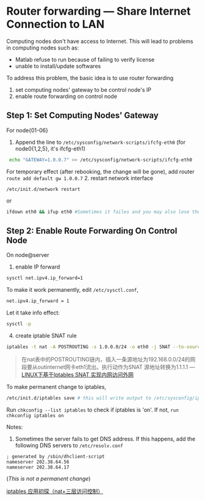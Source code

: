 # Router forwarding — Share Internet Connection to LAN

Computing nodes don't have access to Internet. This will lead to problems in computing nodes such as:
- Matlab refuse to run because of failing to verify license
- unable to install/update softwares 

To address this problem, the basic idea is to use router forwarding
1. set computing nodes' gateway to be control node's IP
2. enable route forwarding on control node

## Step 1: Set Computing Nodes' Gateway
For node{01-06}
1. Append the line to `/etc/sysconfig/network-scripts/ifcfg-eth0` (for node0{1,2,5}, it's ifcfg-eth1)
```bash
 echo "GATEWAY=1.0.0.7" >> /etc/sysconfig/network-scripts/ifcfg-eth0
```
For temporary effect (after rebooking, the change will be gone), add router `route add default gw 1.0.0.7`
2. restart network interface 
 
 ```
 /etc/init.d/network restart
 ```
 or
 ```sh
 ifdown eth0 && ifup eth0 #Sometimes it failes and you may also lose the ssh connetion. It means you have to go to the physical room to restart the network service.
 ```

## Step 2: Enable Route Forwarding On Control Node

On node@server
1. enable IP forward
```bash
sysctl net.ipv4.ip_forward=1
```
To make it work permanently, edit `/etc/sysctl.conf`,
```bash
net.ipv4.ip_forward = 1
```
Let it take info effect:
```bash
sysctl -p
```

4. create iptable SNAT rule
```bash
iptables -t nat -A POSTROUTING -s 1.0.0.0/24 -o eth0 -j SNAT --to-source 222.195.79.102
```
>在nat表中的POSTROUTING链内，插入一条源地址为192.168.0.0/24的网段要从outinternet网卡eth1流出。执行动作为SNAT  源地址转换为1.1.1.1 —[LINUX下基于Iptables SNAT 实现内网访问外网](http://blog.itechol.com/space-752-do-blog-id-4558.html)

To make permanent change to iptables,
```bash
/etc/init.d/iptables save # this will write output to /etc/sysconfig/iptables
```
Run `chkconfig --list iptables` to check if iptables is 'on'. If not, `run chkconfig iptables on`

Notes:
1. Sometimes the server fails to get DNS address. If this happens, add the following DNS servers to  `/etc/resolv.conf`
```language
; generated by /sbin/dhclient-script
nameserver 202.38.64.56
nameserver 202.38.64.17
```

(*This is not a permanent change*)

[iptables 应用初探（nat+三层访问控制）](http://www.vgos.net/?p=152)
